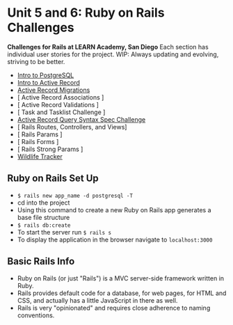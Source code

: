 # Unit 5 and 6: Ruby on Rails Challenges

**Challenges for Rails at LEARN Academy, San Diego**
Each section has individual user stories for the project.
WIP: Always updating and evolving, striving to be better.

- [ Intro to PostgreSQL ](./postgres.sql)
- [ Intro to Active Record ](./active-record-intro.md)
- [ Active Record Migrations ](./active-record-migrations.md)
- [ Active Record Associations ]
- [ Active Record Validations ]
- [ Task and Tasklist Challenge ]
- [ Active Record Query Syntax Spec Challenge ](./country-rspec.md)
- [ Rails Routes, Controllers, and Views]
- [ Rails Params ]
- [ Rails Forms ]
- [ Rails Strong Params ]
- [ Wildlife Tracker ](./wildlife_tracker_challenge/README.md)


## Ruby on Rails Set Up
- `$ rails new app_name -d postgresql -T`
- cd into the project
- Using this command to create a new Ruby on Rails app generates a base file structure
- `$ rails db:create`
- To start the server run `$ rails s`
- To display the application in the browser navigate to `localhost:3000`

## Basic Rails Info
- Ruby on Rails (or just "Rails") is a MVC server-side framework written in Ruby.
- Rails provides default code for a database, for web pages, for HTML and CSS, and actually has a little JavaScript in there as well.
- Rails is very "opinionated" and requires close adherence to naming conventions.
